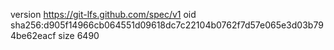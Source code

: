 version https://git-lfs.github.com/spec/v1
oid sha256:d905f14966cb064551d09618dc7c22104b0762f7d57e065e3d03b794be62eacf
size 6490
